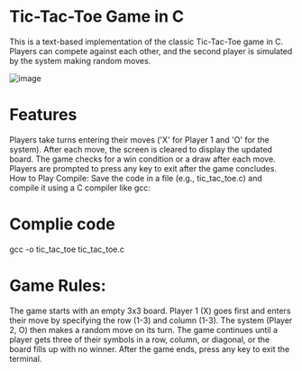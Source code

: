 # Tic-Tac-Toe Game in C
This is a text-based implementation of the classic Tic-Tac-Toe game in C. Players can compete against each other, and the second player is simulated by the system making random moves.


![image](https://github.com/user-attachments/assets/d33f09fa-700e-4da7-b7b6-c7469d2f1f86)


# Features
Players take turns entering their moves ('X' for Player 1 and 'O' for the system).
After each move, the screen is cleared to display the updated board.
The game checks for a win condition or a draw after each move.
Players are prompted to press any key to exit after the game concludes.
How to Play
Compile: Save the code in a file (e.g., tic_tac_toe.c) and compile it using a C compiler like gcc:

# Complie code
gcc -o tic_tac_toe tic_tac_toe.c


# Game Rules:

The game starts with an empty 3x3 board.
Player 1 (X) goes first and enters their move by specifying the row (1-3) and column (1-3).
The system (Player 2, O) then makes a random move on its turn.
The game continues until a player gets three of their symbols in a row, column, or diagonal, or the board fills up with no winner.
After the game ends, press any key to exit the terminal.

